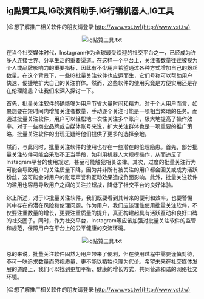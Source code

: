 ## **ig點贊工具,IG改资料助手,IG行销机器人,IG工具**

[😍想了解推广相关软件的朋友请登录 http://www.vst.tw](http://www.vst.tw)

 <center><img src="https://vst.tw/MP4/tuiguang/png/2.png" alt="ig點贊工具.txt"></center>

在当今社交媒体时代，Instagram作为全球最受欢迎的社交平台之一，已经成为许多人连接世界、分享生活的重要渠道。在这样一个平台上，关注者数量往往被视为个人或品牌影响力的重要指标，因此有不少用户希望通过各种方式增加自己的粉丝数量。在这个背景下，一些IG批量关注软件也应运而生，它们号称可以帮助用户快速、便捷地扩大自己的关注群体。然而，这些软件的使用究竟是方便实用还是存在伦理隐患？让我们来深入探讨一下。

首先，批量关注软件的确能够为用户节省大量时间和精力。对于个人用户而言，如果想要在短时间内增加关注者数量，手动逐个关注可能是一项相当繁琐的任务。而通过批量关注软件，用户可以轻松地一次性关注多个账户，极大地提高了操作效率。对于一些商业品牌或自媒体账号来说，扩大关注群体也是一项重要的推广策略，批量关注软件的出现无疑给他们提供了更多的选择余地。

然而，与此同时，批量关注软件的使用也存在一些潜在的伦理隐患。首先，部分批量关注软件可能会采取不正当手段，如利用机器人大规模操作，从而违反了Instagram平台的使用规定，甚至可能触犯相关法律。其次，过度的批量关注行为可能会导致用户的关注质量下降，因为并非所有被关注的用户都会回关或成为活跃粉丝，这可能会对用户的账号声誉和互动效果造成负面影响。此外，批量关注软件的滥用也容易导致用户之间的关注拉锯战，降低了社交平台的良好体验。

综上所述，对于IG批量关注软件，我们既要看到其带来的便利和效率，也要警惕其中存在的潜在风险和伦理问题。作为用户，我们应该理性使用批量关注软件，不仅要注重数量的增长，更要注重质量的提升，真正构建起具有活跃互动和良好口碑的社交圈子。同时，作为社交平台，Instagram等应该加强对批量关注软件的监管和规范，保障用户在平台上的公平健康的交流环境。

 <center><img src="https://vst.tw/MP4/tuiguang/png/5.png" alt="ig點贊工具.txt"></center>

总的来说，批量关注软件固然为用户带来了便利，但在使用过程中需要谨慎对待，不可一味追求数量而忽视质量，更不能以牺牲伦理为代价。希望未来在社交媒体发展的道路上，我们可以找到更加平衡、健康的增长方式，共同营造和谐的网络社交环境。

[😍想了解推广相关软件的朋友请登录 http://www.vst.tw](http://www.vst.tw)



